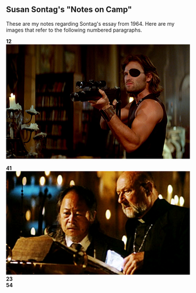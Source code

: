 ## Susan Sontag's "Notes on Camp"

These are my notes regarding Sontag's essay from 1964. Here are my images that refer to the following numbered paragraphs.  

**12**  
![Snake Plisskin](snake.png)

**41** 
![Donald Pleasance](donald.jpg)
**23**  
**54**  
